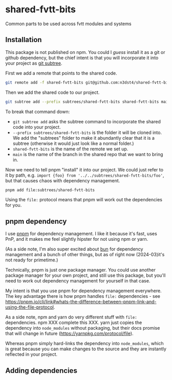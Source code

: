 # shared-fvtt-bits

Common parts to be used across fvtt modules and systems


## Installation

This package is not published on npm. You could I *guess* install it as a git or github dependency, but the chief intent is that you will incorporate it into your project as [git subtree](https://www.atlassian.com/git/tutorials/git-subtree).

First we add a remote that points to the shared code.

```sh
git remote add -f shared-fvtt-bits git@github.com:n3dst4/shared-fvtt-bits.git
```

Then we add the shared code to our project.

```sh
git subtree add --prefix subtrees/shared-fvtt-bits shared-fvtt-bits main
```

To break that command down:

* `git subtree add` asks the subtree command to incorporate the shared code into your project.
* `--prefix subtrees/shared-fvtt-bits` is the folder it will be cloned into. We add the "subtrees" folder to make it abundantly clear that it is a subtree (otherwise it would just look like a normal folder.)
* `shared-fvtt-bits` is the name of the remote we set up.
* `main` is the name of the branch in the shared repo that we want to bring in.

Now we need to tell pnpm "install" it into our project. We could just refer to it by path, e.g. `import {foo} from '../../subtrees/shared-fvtt-bits/foo'`, but that causes chaos with dependency management.

```sh
pnpm add file:subtrees/shared-fvtt-bits
```

Using the `file:` protocol means that pnpm will work out the dependencies for you.

## pnpm dependency

I use [pnpm](https://pnpm.io/) for dependency management. I like it because it's fast, uses PnP, and it makes me feel slightly hipster for not using npm or yarn.

(As a side note, I'm also super excited about [bun](https://bun.sh/) for dependency management and a bunch of other things, but as of right now (2024-03)it's not ready for primetime.)

Technically, pnpm is just one package manager. You could use another package manager for your own project, and still use this package, but you'll need to work out dependency management for yourself in that case.

My intent is that you use pnpm for dependency management everywhere. The key advantage there is how pnpm handles `file:` dependencies -  see https://pnpm.io/cli/link#whats-the-difference-between-pnpm-link-and-using-the-file-protocol.

As a side note, npm and yarn do very different stuff with `file:` dependencies. npm XXX complete this XXX. yarn just copies the dependency into `node_modules` without packaging, but their docs promise that will change in future (https://yarnpkg.com/protocol/file).

Whereas pnpm simply hard-links the dependency into `node_modules`, which is great because you can make changes to the source and they are instantly reflected in your project.


## Adding dependencies

